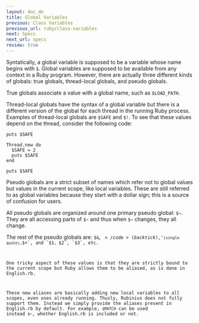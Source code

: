 ```yaml
---
layout: doc_de
title: Global Variables
previous: Class Variables
previous_url: ruby/class-variables
next: Specs
next_url: specs
review: true
---
```


Syntatically, a global variable is supposed to be a variable whose name begins
with `$`. Global variables are supposed to be available from any context in a
Ruby program. However, there are actually three different kinds of globals: true
globals, thread-local globals, and pseudo globals.

True globals associate a value with a global name, such as `$LOAD_PATH`.

Thread-local globals have the syntax of a global variable but there is a
different version of the global for each thread in the running Ruby process.
Examples of thread-local globals are `$SAFE` and `$!`. To see that these
values depend on the thread, consider the following code:

    puts $SAFE

    Thread.new do
      $SAFE = 2
      puts $SAFE
    end

    puts $SAFE

Pseudo globals are a strict subset of names which refer not to global values
but values in the current scope, like local variables. These are still
referred to as global variables because they start with a dollar sign; this is
a source of confusion for users.

All pseudo globals are organized around one primary pseudo global: `$~`.  They
are all accessing parts of `$~` and thus when `$~` changes, they all
change.

The rest of the pseudo globals are: `$&`, <code>$`</code> (backtick), `$'` (single
quote), `$+`, and `$1`, `$2`, `$3`, etc.

One tricky aspect of these values is that they are strictly bound to the
current scope but Ruby allows them to be aliased, as is done in English.rb.

These new aliases are basically adding new local variables to all scopes, even
ones already running. Thusly, Rubinius does not fully support them. Instead we
simply provide the aliases present in English.rb by default. For example,
`$MATCH` can be used instead `$~`, whether English.rb is included or not.
